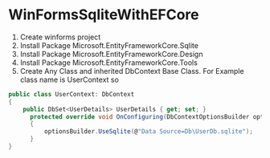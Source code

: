 # WinFormsSqliteWithEFCore
1. Create winforms project
2. Install Package Microsoft.EntityFrameworkCore.Sqlite
3. Install Package Microsoft.EntityFrameworkCore.Design 
4. Install Package Microsoft.EntityFrameworkCore.Tools
5. Create Any Class and inherited DbContext Base Class. For Example  class name is UserContext so 
  ```C#
  public class UserContext: DbContext
  {
      public DbSet<UserDetails> UserDetails { get; set; }
        protected override void OnConfiguring(DbContextOptionsBuilder optionsBuilder)
        {
            optionsBuilder.UseSqlite(@"Data Source=Db\UserDb.sqlite");
        }
  }
  ```
